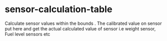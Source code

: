 # sensor-calculation-table
Calculate sensor values within the bounds . The calibrated value on sensor put here and get the actual calculated value of sensor i.e weight sensor,  Fuel level sensors etc
